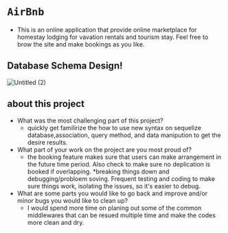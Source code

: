 # `AirBnb`

* This is an online application that provide online marketplace for homestay lodging for vavation rentals and tourism stay. Feel free to brow the site and make bookings as you like.

## Database Schema Design!
![Untitled (2)](https://user-images.githubusercontent.com/91226395/177441795-e132b3a5-bd05-4150-97fb-f8e09dff37bf.png)



## about this project
* What was the most challenging part of this project?
  * quickly get familirize the how to use new syntax on sequelize database,association, query method, and data manipution to get the desire results.  
* What part of your work on the project are you most proud of?
  * the booking feature makes sure that users can make arrangement in the future time period. Also check to make sure no deplication is booked if overlapping. 
  *breaking things down and debugging/probloem soving. Frequent testing and coding to make sure things work, isolating the issues, so it's easier to debug. 
* What are some parts you would like to go back and improve and/or minor bugs you would like to clean up?
  * I would spend more time on planing out some of the common middlewares that can be resued multiple time and make the codes more clean and dry. 
